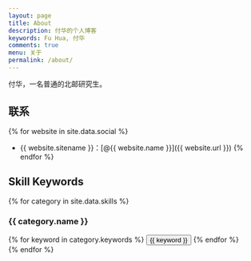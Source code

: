 ```yaml
---
layout: page
title: About
description: 付华的个人博客
keywords: Fu Hua, 付华
comments: true
menu: 关于
permalink: /about/
---
```


付华，一名普通的北邮研究生。

## 联系

{% for website in site.data.social %}
* {{ website.sitename }}：[@{{ website.name }}]({{ website.url }})
{% endfor %}

## Skill Keywords

{% for category in site.data.skills %}
### {{ category.name }}
<div class="btn-inline">
{% for keyword in category.keywords %}
<button class="btn btn-outline" type="button">{{ keyword }}</button>
{% endfor %}
</div>
{% endfor %}
